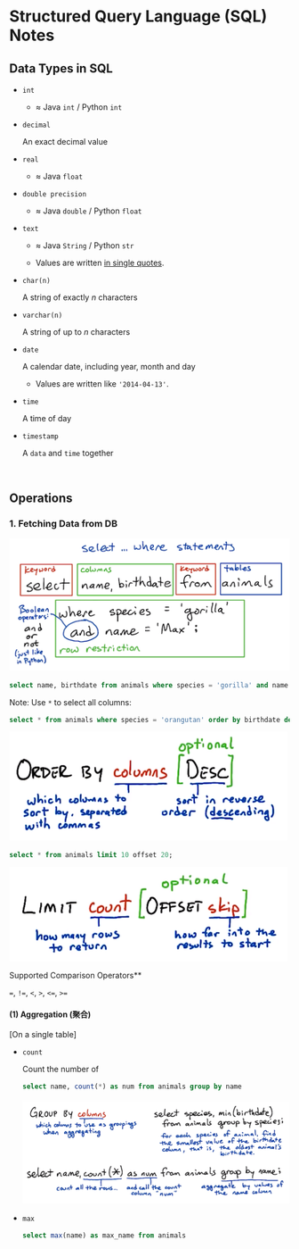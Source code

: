 # Structured Query Language (SQL) Notes

## Data Types in SQL

* `int`

  * $\approx$ Java `int` / Python `int`

* `decimal`

  An exact decimal value

* `real`

  * $\approx$ Java `float`

* `double precision`

  * $\approx$ Java `double` / Python `float`

* `text`

  * $\approx$ Java `String` / Python `str`

  * Values are written <u>in single quotes</u>.

* `char(n)`

  A string of exactly *n* characters

* `varchar(n)`

  A string of up to *n* characters

* `date`

  A calendar date, including year, month and day

  * Values are written like `'2014-04-13'`.

* `time`

  A time of day

* `timestamp`

  A `data` and `time` together

<br>

## Operations

### 1. Fetching Data from DB

<img src="https://github.com/Ziang-Lu/Database-Learning-Notes/blob/master/1-Relational%20Database/SQL%20Notes/select_from_where.png?raw=true" width="600px">

```sql
select name, birthdate from animals where species = 'gorilla' and name = 'Max';
```

Note: Use `*` to select all columns:

```sql
select * from animals where species = 'orangutan' order by birthdate desc;
```

<img src="https://github.com/Ziang-Lu/Database-Learning-Notes/blob/master/1-Relational%20Database/SQL%20Notes/select_from_order-by.png?raw=true" width="500px">

```sql
select * from animals limit 10 offset 20;
```

<img src="https://github.com/Ziang-Lu/Database-Learning-Notes/blob/master/1-Relational%20Database/SQL%20Notes/select_from_limit_offset.png?raw=true" width="500px">

Supported Comparison Operators**

`=`, `!=`, `<`, `>`, `<=`, `>=`

#### (1) Aggregation (聚合)

[On a single table]

* `count`

  Count the number of 

  ```sql
  select name, count(*) as num from animals group by name
  ```

  <img src="https://github.com/Ziang-Lu/Database-Learning-Notes/blob/master/1-Relational%20Database/SQL%20Notes/select_from_group-by.png?raw=true" width="600px">

* `max`

  ```sql
  select max(name) as max_name from animals
  ```